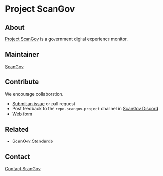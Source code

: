 # Project ScanGov

## About

[Project ScanGov](https://standards.scangov.org) is a government digital experience monitor.

## Maintainer

[ScanGov](https://scangov.com)

## Contribute

We encourage collaboration.

- [Submit an issue](https://github.com/ScanGov/standards/issues) or pull request
- Post feedback to the `repo-scangov-project` channel in [ScanGov Discord](https://discord.gg/aTCrf8HD)
- [Web form](https://docs.google.com/forms/d/e/1FAIpQLSeKiSG0f07leAwW1QqIMSoDIgTA92m0jVy6NADtiaoPhg4rww/viewform?usp=sharing)

## Related

- [ScanGov Standards](https://standards.scangov.org)

## Contact

[Contact ScanGov](https://docs.scangov.org/contact)
